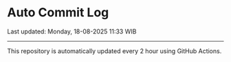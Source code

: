 # Auto Commit Log

Last updated: Monday, 18-08-2025 11:33 WIB

---

This repository is automatically updated every 2 hour using GitHub Actions.
